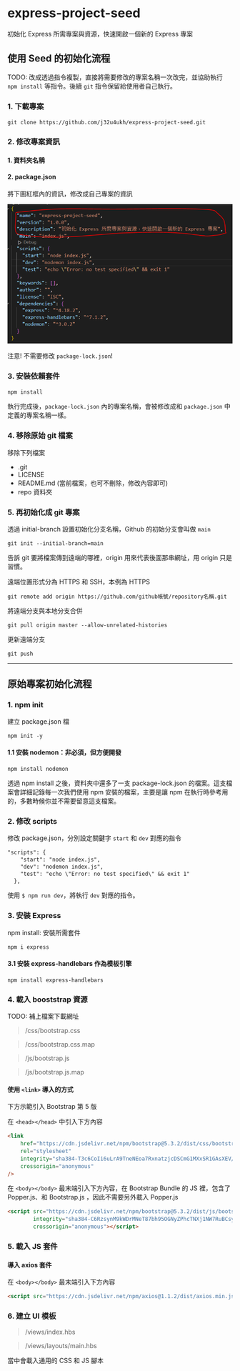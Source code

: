# express-project-seed
初始化 Express 所需專案與資源，快速開啟一個新的 Express 專案

## 使用 Seed 的初始化流程

TODO: 改成透過指令複製，直接將需要修改的專案名稱一次改完，並協助執行 `npm install` 等指令。後續 `git` 指令保留給使用者自己執行。

### 1. 下載專案

```
git clone https://github.com/j32u4ukh/express-project-seed.git
```

### 2. 修改專案資訊

#### 1. 資料夾名稱
#### 2. package.json

將下圖紅框內的資訊，修改成自己專案的資訊

![package.json](/repo/images/package_json.png)

注意! 不需要修改 `package-lock.json`!

### 3. 安裝依賴套件

```
npm install
```

執行完成後，`package-lock.json` 內的專案名稱，會被修改成和 `package.json` 中定義的專案名稱一樣。

### 4. 移除原始 git 檔案

移除下列檔案

* .git
* LICENSE
* README.md (當前檔案，也可不刪除，修改內容即可)
* repo 資料夾

### 5. 再初始化成 git 專案

透過 initial-branch 設置初始化分支名稱，Github 的初始分支會叫做 `main`

```
git init --initial-branch=main
```

告訴 git 要將檔案傳到遠端的哪裡，origin 用來代表後面那串網址，用 origin 只是習慣。

遠端位置形式分為 HTTPS 和 SSH，本例為 HTTPS

```
git remote add origin https://github.com/github帳號/repository名稱.git
```

將遠端分支與本地分支合併

```
git pull origin master --allow-unrelated-histories
```

更新遠端分支

```
git push
```

---

## 原始專案初始化流程

### 1. npm init

建立 package.json 檔

```
npm init -y
```

#### 1.1 安裝 nodemon：非必須，但方便開發

```
npm install nodemon
```

透過 npm install 之後，資料夾中還多了一支 package-lock.json 的檔案。這支檔案會詳細記錄每一次我們使用 npm 安裝的檔案，主要是讓 npm 在執行時參考用的，多數時候你並不需要留意這支檔案。

### 2. 修改 scripts

修改 package.json，分別設定關鍵字 `start` 和 `dev` 對應的指令

```
"scripts": {  
    "start": "node index.js",
    "dev": "nodemon index.js",
    "test": "echo \"Error: no test specified\" && exit 1"
  },
```

使用 `$ npm run dev`，將執行 `dev` 對應的指令。

### 3. 安裝 Express

npm install: 安裝所需套件

```
npm i express
```

#### 3.1 安裝 express-handlebars 作為模板引擎

```
npm install express-handlebars
```

### 4. 載入 booststrap 資源

TODO: 補上檔案下載網址

> /css/bootstrap.css

> /css/bootstrap.css.map

> /js/bootstrap.js

> /js/bootstrap.js.map


#### 使用 `<link>` 導入的方式

下方示範引入 Bootstrap 第 5 版

在 `<head></head>` 中引入下方內容

```html
<link
    href="https://cdn.jsdelivr.net/npm/bootstrap@5.3.2/dist/css/bootstrap.min.css"
    rel="stylesheet"
    integrity="sha384-T3c6CoIi6uLrA9TneNEoa7RxnatzjcDSCmG1MXxSR1GAsXEV/Dwwykc2MPK8M2HN"
    crossorigin="anonymous"
/>
```

在 `<body></body>` 最末端引入下方內容，在 Bootstrap Bundle 的 JS 裡，包含了 Popper.js、和 Bootstrap.js ，因此不需要另外載入 Popper.js

```html
<script src="https://cdn.jsdelivr.net/npm/bootstrap@5.3.2/dist/js/bootstrap.bundle.min.js"
        integrity="sha384-C6RzsynM9kWDrMNeT87bh95OGNyZPhcTNXj1NW7RuBCsyN/o0jlpcV8Qyq46cDfL"
        crossorigin="anonymous"></script>
```


### 5. 載入 JS 套件

#### 導入 axios 套件

在 `<body></body>` 最末端引入下方內容

```html
<script src="https://cdn.jsdelivr.net/npm/axios@1.1.2/dist/axios.min.js"></script>
```

### 6. 建立 UI 模板

> /views/index.hbs

> /views/layouts/main.hbs

當中會載入通用的 CSS 和 JS 腳本
